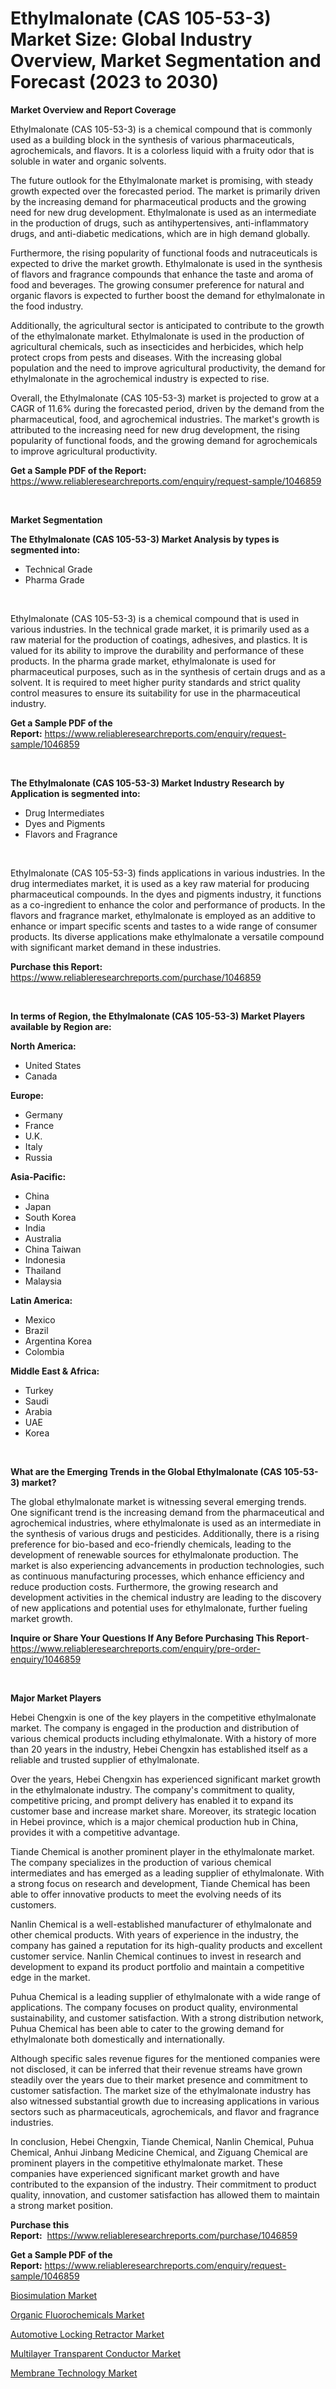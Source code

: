 <p><h1>Ethylmalonate (CAS 105-53-3) Market Size: Global Industry Overview, Market Segmentation and Forecast (2023 to 2030)</h1></p><p><strong>Market Overview and Report Coverage</strong></p>
<p><p>Ethylmalonate (CAS 105-53-3) is a chemical compound that is commonly used as a building block in the synthesis of various pharmaceuticals, agrochemicals, and flavors. It is a colorless liquid with a fruity odor that is soluble in water and organic solvents.</p><p>The future outlook for the Ethylmalonate market is promising, with steady growth expected over the forecasted period. The market is primarily driven by the increasing demand for pharmaceutical products and the growing need for new drug development. Ethylmalonate is used as an intermediate in the production of drugs, such as antihypertensives, anti-inflammatory drugs, and anti-diabetic medications, which are in high demand globally.</p><p>Furthermore, the rising popularity of functional foods and nutraceuticals is expected to drive the market growth. Ethylmalonate is used in the synthesis of flavors and fragrance compounds that enhance the taste and aroma of food and beverages. The growing consumer preference for natural and organic flavors is expected to further boost the demand for ethylmalonate in the food industry.</p><p>Additionally, the agricultural sector is anticipated to contribute to the growth of the ethylmalonate market. Ethylmalonate is used in the production of agricultural chemicals, such as insecticides and herbicides, which help protect crops from pests and diseases. With the increasing global population and the need to improve agricultural productivity, the demand for ethylmalonate in the agrochemical industry is expected to rise.</p><p>Overall, the Ethylmalonate (CAS 105-53-3) market is projected to grow at a CAGR of 11.6% during the forecasted period, driven by the demand from the pharmaceutical, food, and agrochemical industries. The market's growth is attributed to the increasing need for new drug development, the rising popularity of functional foods, and the growing demand for agrochemicals to improve agricultural productivity.</p></p>
<p><strong>Get a Sample PDF of the Report:</strong> <a href="https://www.reliableresearchreports.com/enquiry/request-sample/1046859">https://www.reliableresearchreports.com/enquiry/request-sample/1046859</a></p>
<p>&nbsp;</p>
<p><strong>Market Segmentation</strong></p>
<p><strong>The Ethylmalonate (CAS 105-53-3) Market Analysis by types is segmented into:</strong></p>
<p><ul><li>Technical Grade</li><li>Pharma Grade</li></ul></p>
<p>&nbsp;</p>
<p><p>Ethylmalonate (CAS 105-53-3) is a chemical compound that is used in various industries. In the technical grade market, it is primarily used as a raw material for the production of coatings, adhesives, and plastics. It is valued for its ability to improve the durability and performance of these products. In the pharma grade market, ethylmalonate is used for pharmaceutical purposes, such as in the synthesis of certain drugs and as a solvent. It is required to meet higher purity standards and strict quality control measures to ensure its suitability for use in the pharmaceutical industry.</p></p>
<p><strong>Get a Sample PDF of the Report:</strong>&nbsp;<a href="https://www.reliableresearchreports.com/enquiry/request-sample/1046859">https://www.reliableresearchreports.com/enquiry/request-sample/1046859</a></p>
<p>&nbsp;</p>
<p><strong>The Ethylmalonate (CAS 105-53-3) Market Industry Research by Application is segmented into:</strong></p>
<p><ul><li>Drug Intermediates</li><li>Dyes and Pigments</li><li>Flavors and Fragrance</li></ul></p>
<p>&nbsp;</p>
<p><p>Ethylmalonate (CAS 105-53-3) finds applications in various industries. In the drug intermediates market, it is used as a key raw material for producing pharmaceutical compounds. In the dyes and pigments industry, it functions as a co-ingredient to enhance the color and performance of products. In the flavors and fragrance market, ethylmalonate is employed as an additive to enhance or impart specific scents and tastes to a wide range of consumer products. Its diverse applications make ethylmalonate a versatile compound with significant market demand in these industries.</p></p>
<p><strong>Purchase this Report:</strong>&nbsp; <a href="https://www.reliableresearchreports.com/purchase/1046859">https://www.reliableresearchreports.com/purchase/1046859</a></p>
<p>&nbsp;</p>
<p><strong>In terms of Region, the Ethylmalonate (CAS 105-53-3) Market Players available by Region are:</strong></p>
<p>
    <p> <strong> North America: </strong>
        <ul>
            <li>United States</li>
            <li>Canada</li>
        </ul>
        </p> 
    <p> <strong> Europe: </strong>
        <ul>
            <li>Germany</li>
            <li>France</li>
            <li>U.K.</li>
            <li>Italy</li>
            <li>Russia</li>
        </ul>
        </p> 
    <p> <strong> Asia-Pacific: </strong>
        <ul>
            <li>China</li>
            <li>Japan</li>
            <li>South Korea</li>
            <li>India</li>
            <li>Australia</li>
            <li>China Taiwan</li>
            <li>Indonesia</li>
            <li>Thailand</li>
            <li>Malaysia</li>
        </ul>
        </p> 
    <p> <strong> Latin America: </strong>
        <ul>
            <li>Mexico</li>
            <li>Brazil</li>
            <li>Argentina Korea</li>
            <li>Colombia</li>
        </ul>
        </p> 
    <p> <strong> Middle East & Africa: </strong>
        <ul>
            <li>Turkey</li>
            <li>Saudi</li>
            <li>Arabia</li>
            <li>UAE</li>
            <li>Korea</li>
        </ul>
    </p>
    </p>
<p>&nbsp;</p>
<p><strong>What are the Emerging Trends in the Global Ethylmalonate (CAS 105-53-3) market?</strong></p>
<p><p>The global ethylmalonate market is witnessing several emerging trends. One significant trend is the increasing demand from the pharmaceutical and agrochemical industries, where ethylmalonate is used as an intermediate in the synthesis of various drugs and pesticides. Additionally, there is a rising preference for bio-based and eco-friendly chemicals, leading to the development of renewable sources for ethylmalonate production. The market is also experiencing advancements in production technologies, such as continuous manufacturing processes, which enhance efficiency and reduce production costs. Furthermore, the growing research and development activities in the chemical industry are leading to the discovery of new applications and potential uses for ethylmalonate, further fueling market growth.</p></p>
<p><strong>Inquire or Share Your Questions If Any Before Purchasing This Report</strong>- <a href="https://www.reliableresearchreports.com/enquiry/pre-order-enquiry/1046859">https://www.reliableresearchreports.com/enquiry/pre-order-enquiry/1046859</a></p>
<p>&nbsp;</p>
<p><strong>Major Market Players</strong></p>
<p><p>Hebei Chengxin is one of the key players in the competitive ethylmalonate market. The company is engaged in the production and distribution of various chemical products including ethylmalonate. With a history of more than 20 years in the industry, Hebei Chengxin has established itself as a reliable and trusted supplier of ethylmalonate.</p><p>Over the years, Hebei Chengxin has experienced significant market growth in the ethylmalonate industry. The company's commitment to quality, competitive pricing, and prompt delivery has enabled it to expand its customer base and increase market share. Moreover, its strategic location in Hebei province, which is a major chemical production hub in China, provides it with a competitive advantage.</p><p>Tiande Chemical is another prominent player in the ethylmalonate market. The company specializes in the production of various chemical intermediates and has emerged as a leading supplier of ethylmalonate. With a strong focus on research and development, Tiande Chemical has been able to offer innovative products to meet the evolving needs of its customers.</p><p>Nanlin Chemical is a well-established manufacturer of ethylmalonate and other chemical products. With years of experience in the industry, the company has gained a reputation for its high-quality products and excellent customer service. Nanlin Chemical continues to invest in research and development to expand its product portfolio and maintain a competitive edge in the market.</p><p>Puhua Chemical is a leading supplier of ethylmalonate with a wide range of applications. The company focuses on product quality, environmental sustainability, and customer satisfaction. With a strong distribution network, Puhua Chemical has been able to cater to the growing demand for ethylmalonate both domestically and internationally.</p><p>Although specific sales revenue figures for the mentioned companies were not disclosed, it can be inferred that their revenue streams have grown steadily over the years due to their market presence and commitment to customer satisfaction. The market size of the ethylmalonate industry has also witnessed substantial growth due to increasing applications in various sectors such as pharmaceuticals, agrochemicals, and flavor and fragrance industries.</p><p>In conclusion, Hebei Chengxin, Tiande Chemical, Nanlin Chemical, Puhua Chemical, Anhui Jinbang Medicine Chemical, and Ziguang Chemical are prominent players in the competitive ethylmalonate market. These companies have experienced significant market growth and have contributed to the expansion of the industry. Their commitment to product quality, innovation, and customer satisfaction has allowed them to maintain a strong market position.</p></p>
<p><strong>Purchase this Report:</strong>&nbsp;&nbsp;<a href="https://www.reliableresearchreports.com/purchase/1046859">https://www.reliableresearchreports.com/purchase/1046859</a></p>
<p></p>
<p><strong>Get a Sample PDF of the Report:</strong>&nbsp;<a href="https://www.reliableresearchreports.com/enquiry/request-sample/1046859">https://www.reliableresearchreports.com/enquiry/request-sample/1046859</a></p>
<p><p><a href="https://medium.com/@klrahulrp23/biosimulation-market-size-cagr-trends-2024-2030-8fc6215f0539">Biosimulation Market</a></p><p><a href="https://www.linkedin.com/pulse/organic-fluorochemicals-market-size-share-amp-trends-analysis-vk7ue/">Organic Fluorochemicals Market</a></p><p><a href="https://www.linkedin.com/pulse/automotive-locking-retractor-market-size-share-global-analysis-fihme/">Automotive Locking Retractor Market</a></p><p><a href="https://www.linkedin.com/pulse/multilayer-transparent-conductor-market-challenges-opportunities-m5bvc/">Multilayer Transparent Conductor Market</a></p><p><a href="https://medium.com/@suryayadavrp23/membrane-technology-market-size-cagr-trends-2024-2030-a0ccd8fc111c">Membrane Technology Market</a></p></p>